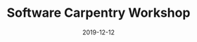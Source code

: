 ---
title: Software Carpentry Workshop
date: 2019-12-12
end_date: 2019-12-13
instructors:
- Lisa Abernathy Close
- Sam Hansen
- William Close
helpers:
- Matt Schnizlein
- Emily Crossette
site: https://UMCarpentries.github.io/2019-12-12-umich
etherpad: https://pad.carpentries.org/2019-12-12-umich
eventbrite: 
material: 
audience: 
---